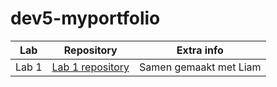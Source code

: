 # dev5-myportfolio

Lab | Repository | Extra info
----|------------|-------------
Lab 1| [Lab 1 repository](https://github.com/LiamP2000/DEV5-LAB1/tree/main)| Samen gemaakt met Liam
